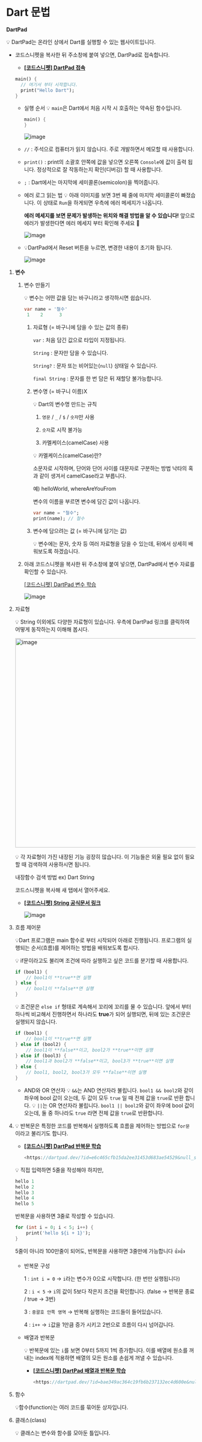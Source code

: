 # Dart 문법

**DartPad**

:bulb: DartPad는 온라인 상에서 Dart를 실행할 수 있는 웹사이트입니다.

- 코드스니펫을 복사한 뒤 주소창에 붙여 넣으면, DartPad로 접속합니다.
  
  - **[[코드스니펫] DartPad 접속](https://dartpad.dev/?id=02d3c1600e40dd95d65af5ca6a3e4d16&null_safety=true)**
  
  ```dart
  main() {
    // 여기서 부터 시작합니다.
    print("Hello Dart"); 
  }
  ```
  
  - 실행 순서
    💡 `main`은 Dart에서 처음 시작 시 호출하는 약속된 함수입니다.
    
    ```dart
    main() {
    }
    ```
    
    ![image](https://user-images.githubusercontent.com/55625864/152087512-66da0d1a-f434-4aed-a5d7-5c3d9674f4ce.png)
  
  - `//` : 주석으로 컴퓨터가 읽지 않습니다. 주로 개발하면서 메모할 때 사용합니다.
  
  - `print()` : print의 소괄호 안쪽에 값을 넣으면 오른쪽 `Console`에 값이 출력 됩니다. 정상적으로 잘 작동하는지 확인(디버깅) 할 때 사용합니다.
  
  - `;` : Dart에서는 마지막에 세미콜론(semicolon)을 찍어줍니다.
  
  - 에러 로그 읽는 법
    💡 아래 이미지를 보면 3번 째 줄에 마지막 세미콜론이 빠졌습니다. 이 상태로 `Run`을 하게되면 우측에 에러 메세지가 나옵니다.
    
    **에러 메세지를 보면 문제가 발생하는 위치와 해결 방법을 알 수 있습니다!** 앞으로 에러가 발생한다면 에러 메세지 부터 확인해 주세요 🙂
    
    ![image](https://user-images.githubusercontent.com/55625864/152087661-a6d75369-ec51-4445-9ee7-7d7b121c21a6.png)
  
  - :bulb:DartPad에서 Reset 버튼을 누르면, 변경한 내용이 초기화 됩니다.
    
    ![image](https://user-images.githubusercontent.com/55625864/152087708-4b15f553-a062-43e6-870d-c210345262c0.png)
1. **변수**
   
   1. 변수 만들기
      
      :bulb: 변수는 어떤 값을 담는 바구니라고 생각하시면 쉽습니다.
      
      ```dart
      var name = '철수'
       1    2      3
      ```
      
      1. 자료형 (= 바구니에 담을 수 있는 값의 종류)
         
         `var` : 처음 담긴 값으로 타입이 지정됩니다.
         
         `String` : 문자만 담을 수 있습니다.
         
         `String?` : 문자 또는 비어있는(`null`) 상태일 수 있습니다.
         
         `final String` : 문자를 한 번 담은 뒤 재할당 불가능합니다.
      
      2. 변수명 (= 바구니 이름)X
         
         :bulb: Dart의 변수명 만드는 규칙
         
         1. `영문` / `_` / `$` / `숫자`만 사용
         
         2. `숫자`로 시작 불가능
         
         3. 카멜케이스(camelCase) 사용
         
         :bulb: 카멜케이스(camelCase)란?
         
         소문자로 시작하며, 단어와 단어 사이를 대문자로 구분하는 방법
         낙타의 혹과 같이 생겨서 camelCase라고 부릅니다.
         
         예) helloWorld, whereAreYouFrom
         
         변수의 이름을 부르면 변수에 담긴 값이 나옵니다.
         
         ```dart
         var name = "철수";
         print(name); // 철수
         ```
      
      3. 변수에 담으려는 값 (= 바구니에 담기는 값)
         
         :bulb: 변수에는 문자, 숫자 등 여러 자료형을 담을 수 있는데, 뒤에서 상세히 배워보도록 하겠습니다.
   
   2. 아래 코드스니펫을 복사한 뒤 주소창에 붙여 넣으면, DartPad에서 변수 자료를 확인할 수 있습니다.
      
      [[코드스니펫] DartPad 변수 학습](https://dartpad.dev/?id=d388c74a3fbfd492159b889419317044&null_safety=true)
      
      ![image](https://user-images.githubusercontent.com/55625864/152088558-6ac60f86-5208-4e34-80ef-066553718bd4.png)

2. 자료형
   
   :bulb: String 이외에도 다양한 자료형이 있습니다. 우측에 DartPad 링크를 클릭하여 어떻게 동작하는지 이해해 봅시다.
   
   <img src="https://user-images.githubusercontent.com/55625864/152088994-4ca8dac9-83a5-404c-823f-2a7ba8ec9c7d.png" title="" alt="image" width="555">
   
   :bulb: 각 자료형이 가진 내장된 기능 굉장히 많습니다. 이 기능들은 외울 필요 없이 필요할 때 검색하여 사용하시면 됩니다.
   
   내장함수 검색 방법
   ex) Dart String
   
   코드스니펫을 복사해 새 탭에서 열어주세요.
   
   - [**[코드스니펫] String 공식문서 링크**](https://api.dart.dev/stable/2.14.4/dart-core/String-class.html)
     
     ![image](https://user-images.githubusercontent.com/55625864/152089395-c8230ff8-c221-45ab-8e40-470f9d482e47.png)

3. 흐름 제어문
   
   :bulb:Dart 프로그램은 main 함수로 부터 시작되어 아래로 진행됩니다.
   프로그램의 실행되는 순서(흐름)를 제어하는 방법을 배워보도록 합시다.
   
   :bulb: if문이라고도 불리며 조건에 따라 실행하고 싶은 코드를 분기할 때 사용합니다.
   
   ```dart
   if (bool1) {
       // bool1이 **true**면 실행
   } else {
       // bool1이 **false**면 실행
   }
   ```
   
   :bulb: 조건문은 `else if` 형태로 계속해서 꼬리에 꼬리를 물 수 있습니다. 앞에서 부터 하나씩 비교해서 진행하면서 하나라도 **true**가 되어 실행되면, 뒤에 있는 조건문은 실행되지 않습니다.
   
   ```dart
   if (bool1) {
       // bool1이 **true**면 실행
   } else if (bool2) {
       // bool1이 **false**이고, bool2가 **true**이면 실행
   } else if (bool3) {
       // bool1과 bool2가 **false**이고, bool3가 **true**이면 실행
   } else {
       // bool1, bool2, bool3가 모두 **false**이면 실행
   }
   ```
   
   - AND와 OR 연산자
     💡 `&&`는 AND 연산자라 불립니다. `bool1 && bool2`와 같이 좌우에 bool 값이 오는데, 두 값이 모두 `true` 일 때 전체 값을 `true`로 반환 합니다.
     💡 `||`는 OR 연산자라 불립니다. `bool1 || bool2`와 같이 좌우에 bool 값이 오는데, 둘 중 하나라도 `true` 라면 전체 값을 `true`로 반환합니다.

4. :bulb: 반복문은 특정한 코드를 반복해서 실행하도록 흐름을 제어하는 방법으로 `for문` 이라고 불리기도 합니다.
   
   - **[[코드스니펫] DartPad 반복문 학습](https://dartpad.dev/?id=e6c465cfb15da2ee31453d683ae54529&null_safety=true)**
     
     ```jsx
     <https://dartpad.dev/?id=e6c465cfb15da2ee31453d683ae54529&null_safety=true>
     ```
   
   :bulb: 직접 입력하면 5줄을 작성해야 하지만,
   
   ```dart
   hello 1
   hello 2
   hello 3
   hello 4
   hello 5
   ```
   
   반복문을 사용하면 3줄로 작성할 수 있습니다.
   
   ```dart
   for (int i = 0; i < 5; i++) {
       print('hello ${i + 1}');
   }
   ```
   
   5줄이 아니라 100만줄이 되어도, 반복문을 사용하면 3줄만에 가능합니다 👍👍
   
   - 반복문 구성
     
     1 : `int i = 0` → `i`라는 변수가 0으로 시작합니다. (한 번만 실행됩니다)
     
     2 : `i < 5` → `i`의 값이 5보다 작은지 조건을 확인합니다. (false → 반복문 종료 / true → 3번)
     
     3 : `중괄호 안쪽 영역` → 반복해 실행하는 코드들이 들어있습니다.
     
     4 : `i++` → `i`값을 1만큼 증가 시키고 2번으로 흐름이 다시 넘어갑니다.
   
   - 배열과 반복문
     
     :bulb: 반복문에 있는 `i`를 보면 0부터 5까지 1씩 증가합니다. 이를 배열에 원소를 꺼내는 index에 적용하면 배열의 모든 원소를 손쉽게 꺼낼 수 있습니다.
     
     - **[[코드스니펫] DartPad 배열과 반복문 학습](https://dartpad.dev/?id=bae349ac364c19fb6b237132ec4d600e&null_safety=true)**
       
       ```jsx
       <https://dartpad.dev/?id=bae349ac364c19fb6b237132ec4d600e&null_safety=true>
       ```

5. 함수
   
   :bulb:함수(function)는 여러 코드를 묶어둔 상자입니다.

6. 클래스(class)
   
   :bulb: 클래스는 변수와 함수를 모아둔 틀입니다.
   
   







